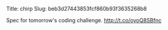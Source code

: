 Title: chirp
Slug: beb3d27443853fcf860b93f3635268b8

Spec for tomorrow's coding challenge. <a href="http://t.co/oyoQ8SBfnc">http://t.co/oyoQ8SBfnc</a>
